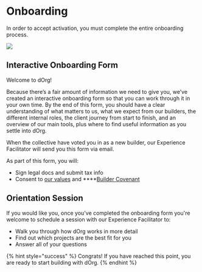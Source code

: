 # Onboarding

In order to accept activation, you must complete the entire onboarding process.

![](../.gitbook/assets/imagen%20%282%29.png)

## Interactive Onboarding Form

Welcome to dOrg!  
  
Because there’s a fair amount of information we need to give you, we’ve created an interactive onboarding form so that you can work through it in your own time. By the end of this form, you should have a clear understanding of what matters to us, what we expect from our builders, the different internal roles, the client journey from start to finish, and an overview of our main tools, plus where to find useful information as you settle into dOrg.  
  
When the collective have voted you in as a new builder, our Experience Facilitator will send you this form via email.  
  
As part of this form, you will:

* Sign legal docs and submit tax info
* Consent to [our values](https://docs.dorg.tech/overview/our-values) and ****[Builder Covenant](../governance/covenant.md)

## Orientation Session

If you would like you, once you've completed the onboarding form you're welcome to schedule a session with our Experience Facilitator to:

* Walk you through how dOrg works in more detail
* Find out which projects are the best fit for you
* Answer all of your questions

{% hint style="success" %}
Congrats! If you have reached this point, you are ready to start building with dOrg.
{% endhint %}

